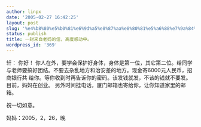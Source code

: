 ```yaml
---
author: linpx
date: '2005-02-27 16:42:25'
layout: post
slug: '%e4%b8%80%e5%b0%81%e6%9d%a5%e8%87%aa%e8%80%81%e5%a6%88%e7%9a%84%e4%bf%a1%ef%bc%8c%e9%ab%98%e5%ba%a6%e6%84%9f%e5%8a%a8%e4%b8%ad%e3%80%82'
status: publish
title: 一封来自老妈的信，高度感动中。
wordpress_id: '369'
---
```


轩： 你好！ 你人在外，要学会保护好身体，身体是第一位，其它第二位。给同学与老师要搞好团结。不要去杂乱地方和治安差的地方。现金寄6000元人民币，招商银行共
给你。等你收到时再告诉你的密码。该发钱就发，不该的钱就不要发。目前，妈妈在创业。 另外时间挂电话，厦门邮箱也寄给你，让你知道家里的邮箱。

祝一切如意。

妈妈：2005，2，26，晚

